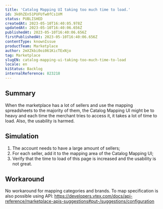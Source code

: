 ```yaml
---
title: 'Catalog Mapping UI taking too much time to load.'
id: 3k0hZEn51PUFUfw0fCs1VM
status: PUBLISHED
createdAt: 2023-05-10T16:40:05.978Z
updatedAt: 2023-05-10T16:40:06.656Z
publishedAt: 2023-05-10T16:40:06.656Z
firstPublishedAt: 2023-05-10T16:40:06.656Z
contentType: knownIssue
productTeam: Marketplace
author: 2mXZkbi0oi061KicTExNjo
tag: Marketplace
slugEN: catalog-mapping-ui-taking-too-much-time-to-load
locale: en
kiStatus: Backlog
internalReference: 823218
---
```


## Summary


When the marketplace has a lot of sellers and use the mapping spreadsheets to the majority of them, the Catalog Mapping UI might be to heavy and each time the merchant tries to access it, it takes a lot of time to load.
Also, the usability is harmed.


##

## Simulation



1. The account needs to have a large amount of sellers;
2. For each seller, add it to the mapping area of the Catalog Mapping UI;
3. Verify that the time to load of this page is increased and the usability is not great.


##

## Workaround


No workaround for mapping categories and brands. To map specification is also possible using API:
https://developers.vtex.com/docs/api-reference/marketplace-apis-suggestions#put-/suggestions/configuration





